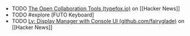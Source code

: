 - TODO [The Open Collaboration Tools (typefox.io)](https://news.ycombinator.com/item?id=40970621) on [[Hacker News]]
- TODO #explore [FUTO Keyboard]
- TODO [Ly: Display Manager with Console UI (github.com/fairyglade)](https://news.ycombinator.com/item?id=40976815) on [[Hacker News]]